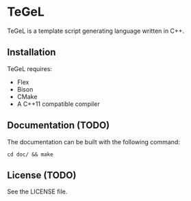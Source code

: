 TeGeL
=====

TeGeL is a template script generating language written in C++.

Installation
------------
TeGeL requires:

* Flex
* Bison
* CMake
* A C++11 compatible compiler

Documentation (TODO)
-------------
The documentation can be built with the following command:

	cd doc/ && make

License (TODO)
-------------
See the LICENSE file.
